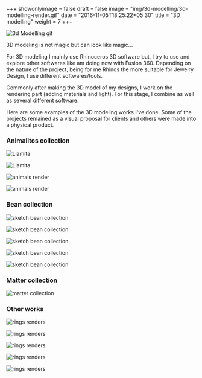 +++
showonlyimage = false
draft = false
image = "img/3d-modelling/3d-modelling-render.gif"
date = "2016-11-05T18:25:22+05:30"
title = "3D modelling"
weight = 7
+++
<!--more-->

![3d Modelling gif](/img/3d-modelling/3d-modelling-render.gif)

3D modeling is not magic but can look like magic...

For 3D modeling I mainly use Rhinoceros 3D software but, I try to use and explore other softwares like am doing now with Fusion 360. 
Depending on the nature of the project, being for me Rhinos the more suitable for Jewelry Design, I use different softwares/tools.

Commonly after making the 3D model of my designs, I work on the rendering part (adding materials and light). For this stage, I combine as well as several different software.

Here are some examples of the 3D modeling works I've done. Some of the projects remained as a visual proposal for clients and others were made into a physical product.

### Animalitos collection

![Llamita](/img/3d-modelling/20200228-llamita-tech-drw.jpg)

![Llamita](/img/3d-modelling/20200228-llamita.jpg)

![animals render](/img/3d-modelling/20200228-zoo-animals-animation-smaller2.gif)

![animals render](/img/3d-modelling/20200228-zoo-collection2.jpg)


### Bean collection

![sketch bean collection](/img/3d-modelling/bean-collection1.jpg)

![sketch bean collection](/img/3d-modelling/bean-collection2.jpg)

![sketch bean collection](/img/3d-modelling/bean-collection3.jpg)

![sketch bean collection](/img/3d-modelling/bean-collection4.jpg)

![sketch bean collection](/img/3d-modelling/bean-collection5.jpg)

### Matter collection

![matter collection](/img/3d-modelling/matter-collection.jpg)

### Other works

![rings renders](/img/3d-modelling/renders-rings-1.jpg)

![rings renders](/img/3d-modelling/renders-rings-2.jpg)

![rings renders](/img/3d-modelling/renders-rings-3.jpg)

![rings renders](/img/3d-modelling/renders-rings-4.jpg)

![rings renders](/img/3d-modelling/renders-rings-5.jpg)





